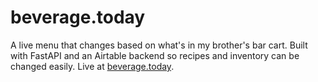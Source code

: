 # beverage.today
A live menu that changes based on what's in my brother's bar cart. Built with FastAPI and an Airtable backend so recipes and inventory can be changed easily.
Live at <a href="https://beverage.today">beverage.today</a>.
